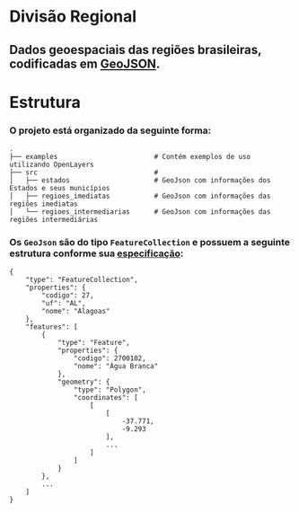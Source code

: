 # Divisão Regional

## Dados geoespaciais das regiões brasileiras, codificadas em [GeoJSON](http://geojson.org/).

# Estrutura

### O projeto está organizado da seguinte forma:

    .
    ├── examples                        # Contém exemplos de uso utilizando OpenLayers
    ├── src                             #
    │   ├── estados                     # GeoJson com informações dos Estados e seus municípios
    │   ├── regioes_imediatas           # GeoJson com informações das regiões imediatas
    │   └── regioes_intermediarias      # GeoJson com informações das regiões intermediárias
        
### Os `GeoJson` são do tipo `FeatureCollection` e possuem a seguinte estrutura conforme sua [especificação](https://geojson.org/geojson-spec.html):

    {
        "type": "FeatureCollection",
        "properties": {
            "codigo": 27,
            "uf": "AL",
            "nome": "Alagoas"
        },
        "features": [
            {
                "type": "Feature",
                "properties": {
                    "codigo": 2700102,
                    "nome": "Água Branca"
                },
                "geometry": {
                    "type": "Polygon",
                    "coordinates": [
                        [
                            [
                                -37.771,
                                -9.293
                            ],
                            ...
                        ]
                    ]
                }
            },
            ...
        ]
    }